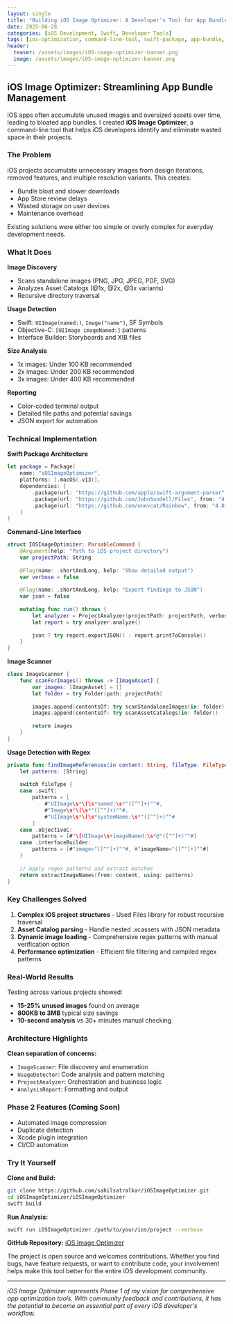 ```yaml
---
layout: single
title: "Building iOS Image Optimizer: A Developer's Tool for App Bundle Optimization"
date: 2025-06-28
categories: [iOS Development, Swift, Developer Tools]
tags: [ios-optimization, command-line-tool, swift-package, app-bundle, image-optimization, developer-productivity]
header:
  teaser: /assets/images/iOS-image-optimizer-banner.png
  image: /assets/images/iOS-image-optimizer-banner.png
---
```


## iOS Image Optimizer: Streamlining App Bundle Management

iOS apps often accumulate unused images and oversized assets over time, leading to bloated app bundles. I created **iOS Image Optimizer**, a command-line tool that helps iOS developers identify and eliminate wasted space in their projects.

### The Problem

iOS projects accumulate unnecessary images from design iterations, removed features, and multiple resolution variants. This creates:

- Bundle bloat and slower downloads
- App Store review delays  
- Wasted storage on user devices
- Maintenance overhead

Existing solutions were either too simple or overly complex for everyday development needs.

### What It Does

**Image Discovery**
- Scans standalone images (PNG, JPG, JPEG, PDF, SVG)
- Analyzes Asset Catalogs (@1x, @2x, @3x variants)
- Recursive directory traversal

**Usage Detection**
- Swift: `UIImage(named:)`, `Image("name")`, SF Symbols
- Objective-C: `[UIImage imageNamed:]` patterns
- Interface Builder: Storyboards and XIB files

**Size Analysis**
- 1x images: Under 100 KB recommended
- 2x images: Under 200 KB recommended  
- 3x images: Under 400 KB recommended

**Reporting**
- Color-coded terminal output
- Detailed file paths and potential savings
- JSON export for automation

### Technical Implementation

**Swift Package Architecture**

```swift
let package = Package(
    name: "iOSImageOptimizer",
    platforms: [.macOS(.v13)],
    dependencies: [
        .package(url: "https://github.com/apple/swift-argument-parser", from: "1.3.0"),
        .package(url: "https://github.com/JohnSundell/Files", from: "4.0.0"),
        .package(url: "https://github.com/onevcat/Rainbow", from: "4.0.0")
    ]
)
```

**Command-Line Interface**

```swift
struct IOSImageOptimizer: ParsableCommand {
    @Argument(help: "Path to iOS project directory")
    var projectPath: String
    
    @Flag(name: .shortAndLong, help: "Show detailed output")
    var verbose = false
    
    @Flag(name: .shortAndLong, help: "Export findings to JSON")
    var json = false
    
    mutating func run() throws {
        let analyzer = ProjectAnalyzer(projectPath: projectPath, verbose: verbose)
        let report = try analyzer.analyze()
        
        json ? try report.exportJSON() : report.printToConsole()
    }
}
```

**Image Scanner**

```swift
class ImageScanner {
    func scanForImages() throws -> [ImageAsset] {
        var images: [ImageAsset] = []
        let folder = try Folder(path: projectPath)
        
        images.append(contentsOf: try scanStandaloneImages(in: folder))
        images.append(contentsOf: try scanAssetCatalogs(in: folder))
        
        return images
    }
}
```

**Usage Detection with Regex**

```swift
private func findImageReferences(in content: String, fileType: FileType) -> Set<String> {
    let patterns: [String]
    
    switch fileType {
    case .swift:
        patterns = [
            #"UIImage\s*\(\s*named:\s*"([^"]+)""#,
            #"Image\s*\(\s*"([^"]+)""#,
            #"UIImage\s*\(\s*systemName:\s*"([^"]+)""#
        ]
    case .objectiveC:
        patterns = [#"\[UIImage\s+imageNamed:\s*@"([^"]+)""#]
    case .interfaceBuilder:
        patterns = [#"image="([^"]+)""#, #"imageName="([^"]+)""#]
    }
    
    // Apply regex patterns and extract matches
    return extractImageNames(from: content, using: patterns)
}
```

### Key Challenges Solved

1. **Complex iOS project structures** - Used Files library for robust recursive traversal
2. **Asset Catalog parsing** - Handle nested .xcassets with JSON metadata
3. **Dynamic image loading** - Comprehensive regex patterns with manual verification option
4. **Performance optimization** - Efficient file filtering and compiled regex patterns

### Real-World Results

Testing across various projects showed:
- **15-25% unused images** found on average
- **800KB to 3MB** typical size savings
- **10-second analysis** vs 30+ minutes manual checking

### Architecture Highlights

**Clean separation of concerns:**
- `ImageScanner`: File discovery and enumeration
- `UsageDetector`: Code analysis and pattern matching
- `ProjectAnalyzer`: Orchestration and business logic
- `AnalysisReport`: Formatting and output

### Phase 2 Features (Coming Soon)

- Automated image compression
- Duplicate detection
- Xcode plugin integration
- CI/CD automation

### Try It Yourself

**Clone and Build:**
```bash
git clone https://github.com/sahilsatralkar/iOSImageOptimizer.git
cd iOSImageOptimizer/iOSImageOptimizer
swift build
```

**Run Analysis:**
```bash
swift run iOSImageOptimizer /path/to/your/ios/project --verbose
```

**GitHub Repository:** [iOS Image Optimizer](https://github.com/sahilsatralkar/iOSImageOptimizer)

The project is open source and welcomes contributions. Whether you find bugs, have feature requests, or want to contribute code, your involvement helps make this tool better for the entire iOS development community.

---

*iOS Image Optimizer represents Phase 1 of my vision for comprehensive app optimization tools. With community feedback and contributions, it has the potential to become an essential part of every iOS developer's workflow.*